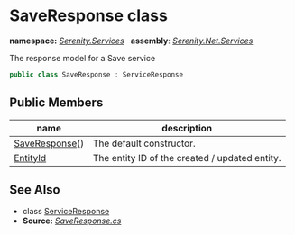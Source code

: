 # SaveResponse class
**namespace:** *[Serenity.Services](../README.md#serenity.services-namespace)*   **assembly**: *[Serenity.Net.Services](../README.md)*

The response model for a Save service

```csharp
public class SaveResponse : ServiceResponse
```

## Public Members

| name | description |
| --- | --- |
| [SaveResponse](SaveResponse/SaveResponse.md)() | The default constructor. |
| [EntityId](SaveResponse/EntityId.md) | The entity ID of the created / updated entity. |

## See Also

* class [ServiceResponse](ServiceResponse.md)
* **Source:** *[SaveResponse.cs](https://github.com/serenity-is/Serenity/blob/master/src/Serenity.Net.Services/Models/SaveResponse.cs)*